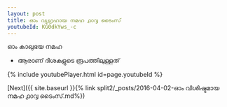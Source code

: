 ```yaml
---
layout: post
title: ഓം വ്യഗ്രഹായ നമഹ ൧൦൮ ടൈംസ്
youtubeId: KG0dkYws_-c
---
```

 
 
 ഓം കാഖുഭയ നമഹ 
 
 -  ആരാണ് ദിശകളുടെ രൂപത്തിലുള്ളത് 
 
  
 
  
 
 
 
 
 
 


{% include youtubePlayer.html id=page.youtubeId %}
 
[Next]({{ site.baseurl }}{% link  split2/_posts/2016-04-02-ഓം വിശിഷ്ടമായ നമഹ ൧൦൮ ടൈംസ്.md%})
 
